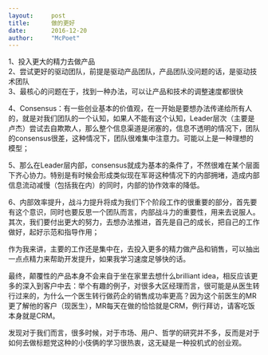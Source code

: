 ```yaml
---
layout:     post
title:      做的更好
date:       2016-12-20
author:     "McPoet"
---
```


1、投入更大的精力去做产品<br>
2、尝试更好的驱动团队，前提是驱动产品团队，产品团队没问题的话，是驱动技术团队<br>
3、最核心的问题在于，找到一种办法，可以让产品和技术的调整速度都很快

4、Consensus：有一些创业基本的价值观，在一开始是要想办法传递给所有人的，就是对我们团队的一个认知，如果人不能有这个认知，Leader层次（主要是卢杰）尝试去自欺欺人，那么整个信息渠道是闭塞的，信息不透明的情况下，团队的consensus很差，这种情况下，团队很难集中注意力。可能以上是一种理想的模型；

5、那么在Leader层内部，consensus就成为基本的条件了，不然很难在某个层面下齐心协力。特别是有时候会形成类似现在军哥这种情况下的内部拥堵，造成内部信息流动减慢（包括我在内）的同时，内部的协作效率的降低。

6、内部效率提升，战斗力提升将成为我们下个阶段工作的很重要的部分，首先要有这个意识，同时也要反思一个团队而言，内部战斗力的重要性，用来去说服人。
其次，我们要付出更大的努力，去想办法推进，首先是自己的成长，把自己的工作做好，起好示范和指导作用；

作为我来讲，主要的工作还是集中在，去投入更多的精力做产品和销售，可以抽出一点点精力来帮助开发提升，如果我学习速度足够快的话。

最终，颠覆性的产品本身不会来自于坐在家里去想什么brilliant idea，相反应该更多的深入到客户中去：举个有趣的例子，对很多大区经理而言，很可能是从医生转行过来的，为什么一个医生转行做药企的销售成功率更高？因为这个前医生的MR更了解他的客户（现医生），MR每天在做的恰恰就是CRM，例行拜访，请客吃饭本身就是CRM。

发现对于我们而言，很多时候，对于市场、用户、哲学的研究并不多，反而是对于如何去做标题党这种的小伎俩的学习很热衷，这无疑是一种投机式的创业观。

